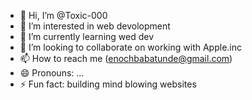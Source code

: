 - 👋 Hi, I’m @Toxic-000
- 👀 I’m interested in web devolopment
- 🌱 I’m currently learning wed dev
- 💞️ I’m looking to collaborate on working with Apple.inc
- 📫 How to reach me (enochbabatunde@gmail.com)
- 😄 Pronouns: ...
- ⚡ Fun fact: building mind blowing websites
<!---
Toxic-000/Toxic-000 is a ✨ special ✨ repository because its `README.md` (this file) appears on your GitHub profile.
You can click the Preview link to take a look at your changes.
--->
